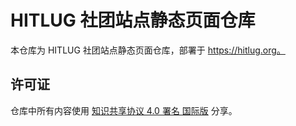 # HITLUG 社团站点静态页面仓库

本仓库为 HITLUG 社团站点静态页面仓库，部署于 https://hitlug.org。

## 许可证

仓库中所有内容使用 [知识共享协议 4.0 署名 国际版](https://creativecommons.org/licenses/by/4.0/deed.zh-hans) 分享。
